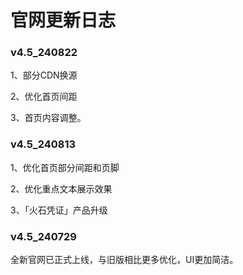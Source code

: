 # 官网更新日志
### v4.5_240822
1、部分CDN换源

2、优化首页间距

3、首页内容调整。

### v4.5_240813
1、优化首页部分间距和页脚

2、优化重点文本展示效果

3、「火石凭证」产品升级

### v4.5_240729
全新官网已正式上线，与旧版相比更多优化，UI更加简洁。
